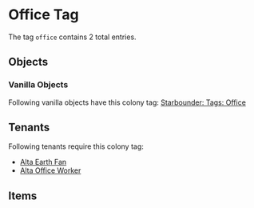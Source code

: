 # Office Tag

The tag `office` contains 2 total entries.

## Objects

### Vanilla Objects

Following vanilla objects have this colony tag: [Starbounder: Tags: Office](https://starbounder.org/Tag:Office)

## Tenants

Following tenants require this colony tag:

- [Alta Earth Fan](https://ceterai.github.io/MyEnternia/Wiki/AltaEarthFan)
- [Alta Office Worker](https://ceterai.github.io/MyEnternia/Wiki/AltaOfficeWorker)

## Items
